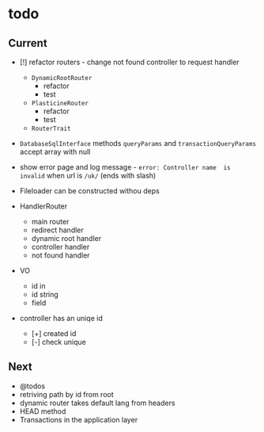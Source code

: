 # todo

## Current

- [!] refactor routers - change not found controller to request handler
  - `DynamicRootRouter`
    - refactor
    - test
  - `PlasticineRouter`
    - refactor
    - test
  - `RouterTrait`

- `DatabaseSqlInterface` methods `queryParams` and `transactionQueryParams` accept array with null
- show error page and log message - `error: Controller name  is invalid` when url is `/uk/` (ends with slash)
- Fileloader can be constructed withou deps

- HandlerRouter
  - main router
  - redirect handler
  - dynamic root handler
  - controller handler
  - not found handler

- VO
  - id in
  - id string
  - field

- controller has an uniqe id
  - [+] created id
  - [-] check unique

## Next

- @todos
- retriving path by id from root
- dynamic router takes default lang from headers  
- HEAD method
- Transactions in the application layer
